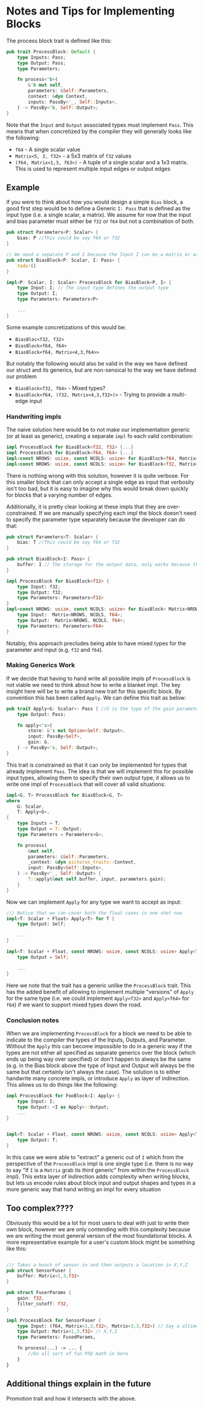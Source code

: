 # Notes and Tips for Implementing Blocks

The process block trait is defined like this:

```rust
pub trait ProcessBlock: Default {
    type Inputs: Pass;
    type Output: Pass;
    type Parameters;

    fn process<'b>(
        &'b mut self,
        parameters: &Self::Parameters,
        context: &dyn Context,
        inputs: PassBy<'_, Self::Inputs>,
    ) -> PassBy<'b, Self::Output>;
}
```

Note that the `Input` and `Output` associated types must implement `Pass`. This means that when concretized by the compiler they will generally looks like the following:

- `f64` - A single scalar value
- `Matrix<5, 3, f32>` - a 5x3 matrix of `f32` values
- `(f64, Matrix<1,3, f63>)` - A tuple of a single scalar and a 1x3 matrix. This is used to represent multiple input edges or output edges

## Example

If you were to think about how you would design a simple `Bias` block, a good first step would be to define a Generic `I: Pass` that is defined as the input type (i.e. a single scalar, a matrix). We assume for now that the input and bias parameter must either be `f32` or `f64` but not a combination of both.

```rust
pub struct Parameters<P: Scalar> {
    bias: P //This could be say f64 or f32
}

// We need a separate P and I because the Input I can be a matrix or array, while the Parameter value P must always be just a Scalar.
pub struct BiasBlock<P: Scalar, I: Pass> {
    todo!()
}

impl<P: Scalar, I: Scalar> ProcessBlock for BiasBlock<P, I> {
    type Input: I; // The input type defines the output type
    type Output: I;
    type Parameters: Parameters<P>

    ...
}
```

Some example concretizations of this would be:

- `BiasBloc<f32, f32>`
- `BiasBlock<f64, f64>`
- `BiasBlock<f64, Matrix<4,3,f64>>`

But notably the following would also be valid in the way we have defined our struct and its generics, but are non-sensical to the way we have defined our problem

- `BiasBlock<f32, f64>` - Mixed types?
- `BiasBlock<f64, (f32, Matrix<4,3,f32>)>` - Trying to provide a multi-edge input

### Handwriting impls

The naive solution here would be to not make our implementation generic (or at least as generic), creating a separate `impl` fo each valid combination:

```rust
impl ProcessBlock for BiasBlock<f32, f32> {...}
impl ProcessBlock for BiasBlock<f64, f64> {...}
impl<const NROWS: usize, const NCOLS: usize> for BiasBlock<f64, Matrix<NROWS, NCOLS, f64>> {...}
impl<const NROWS: usize, const NCOLS: usize> for BiasBlock<f32, Matrix<NROWS, NCOLS, f32>> {...}
```

There is nothing wrong with this solution, however it is quite verbose. For this smaller block that can only accept a single edge as input that verbosity isn't too bad, but it is easy to imagine why this would break down quickly for blocks that a varying number of edges.

Additionally, it is pretty clear looking at these impls that they are over-constrained. If we are manually specifying each impl the block doesn't need to specify the parameter type separately because the developer can do that:

```rust
pub struct Parameters<T: Scalar> {
    bias: T //This could be say f64 or f32
}

pub struct BiasBlock<I: Pass> {
    buffer: I // The storage for the output data, only works because the output of `Bias` is the same shape as its input
}

impl ProcessBlock for BiasBlock<f32> {
    type Input: f32;
    type Output: f32;
    type Parameters: Parameters<f32>
}
impl<const NROWS: usize, const NCOLS: usize> for BiasBlock< Matrix<NROWS, NCOLS, f64>> {
    type Input:  Matrix<NROWS, NCOLS, f64>;
    type Output:  Matrix<NROWS, NCOLS, f64>;
    type Parameters: Parameters<f64>
}
```

Notably, this approach precludes being able to have mixed types for the parameter and input (e.g. `f32` and `f64`).

### Making Generics Work

If we decide that having to hand write all possible impls pf `ProcessBlock` is not viable we need to think about how to write a blanket impl. The key insight here will be to write a brand new trait for this specific block. By convention this has been called `Apply`. We can define this trait as below:

```rust
pub trait Apply<G: Scalar>: Pass { //G is the type of the gain parameter
    type Output: Pass;

    fn apply<'s>(
        store: &'s mut Option<Self::Output>,
        input: PassBy<Self>,
        gain: G,
    ) -> PassBy<'s, Self::Output>;
}
```

This trait is constrained so that it can only be implemented for types that already implement `Pass`. The idea is that we will implement this for possible input types, allowing them to specify their own output type, it allows us to write one impl of `ProcessBlock` that will cover all valid situations:

```rust
impl<G, T> ProcessBlock for BiasBlock<G, T>
where
    G: Scalar,
    T: Apply<G>,
{
    type Inputs = T;
    type Output = T::Output;
    type Parameters = Parameters<G>;

    fn process(
        &mut self,
        parameters: &Self::Parameters,
        _context: &dyn pictorus_traits::Context,
        input: PassBy<Self::Inputs>,
    ) -> PassBy<'_, Self::Output> {
        T::apply(&mut self.buffer, input, parameters.gain);
    }
}
```

Now we can implement `Apply` for any type we want to accept as input:

```rust
/// Notice that we can cover both the float cases in one shot now
impl<T: Scalar + Float> Apply<T> for T {
    type Output: Self;

    ...
}

impl<T: Scalar + Float, const NROWS: usize, const NCOLS: usize> Apply<T> for Matrix<NROWS, NCOLS, T> {
    type Output = Self;

    ...
}

```

Here we note that the trait has a generic unlike the `ProcessBlock` trait. This has the added benefit of allowing to implement multiple "versions" of `Apply` for the same type (i.e. we could implement `Apply<f32>` and `Apply<f64>` for `f64`) if we want to support mixed types down the road.

### Conclusion notes

When we are implementing `ProcessBlock` for a block we need to be able to indicate to the compiler the types of the Inputs, Outputs, and Parameter. Without the `Apply` this can become impossible to do in a generic way if the types are not either all specified as separate generics over the block (which ends up being way over specified) or don't happen to always be the same (e.g. in the Bias block above the type of Input and Output will always be the same but that certainly isn't always the case). The solution is to either handwrite many concrete impls, or introduce `Apply` as layer of indirection. This allows us to do things like the following:

```rust
impl ProcessBlock for FooBlock<I: Apply> {
    type Input: I;
    type Output: <I as Apply>::Output;
    ...
}


impl<T: Scalar + Float, const NROWS: usize, const NCOLS: usize> Apply<T> for Matrix<NROWS, NCOLS, T> {
    type Output: T;
}
```

In this case we were able to "extract" a generic out of `I` which from the perspective of the `ProcessBlock` impl is one single type (i.e. there is no way to say "If `I` is a `Matrix` grab its third generic" from within the `ProcessBlock` impl). This extra layer of indirection adds complexity when writing blocks, but lets us encode rules about block input and output shapes and types in a more generic way that hand writing an impl for every situation

## Too complex????

Obviously this would be a lot for most users to deal with just to write their own block, however we are only contending with this complexity because we are writing the most general version of the most foundational blocks. A more representative example for a user's custom block might be something like this:

```rust

/// Takes a bunch of sensor in and then outputs a location in X,Y,Z
pub struct SensorFuser {
    buffer: Matrix<1,3,f32>
}

pub struct FuserParams {
    gain: f32,
    filter_cutoff: f32,
}

impl ProcessBlock for SensorFuser {
    type Input: (f64, Matrix<1,3,f32>, Matrix<3,3,f32>) // Say a altimeter, unfused X,Y,Z estimate from some other sensor, and separate Accel,Gyro,Mag combo sensor
    type Output: Matrix<1,3,f32> // X,Y,Z
    type Parameters: FusedParams,

    fn process(...) -> ... {
        //Do all sort of fun PhD math in here
    }
}

```

## Additional things explain in the future

Promotion trait and how it intersects with the above.
